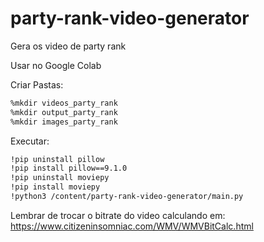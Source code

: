 # party-rank-video-generator
Gera os video de party rank

Usar no Google Colab

Criar Pastas:
```bash
%mkdir videos_party_rank
%mkdir output_party_rank
%mkdir images_party_rank
```

Executar:
```bash
!pip uninstall pillow
!pip install pillow==9.1.0
!pip uninstall moviepy
!pip install moviepy
!python3 /content/party-rank-video-generator/main.py
```

Lembrar de trocar o bitrate do video calculando em:
https://www.citizeninsomniac.com/WMV/WMVBitCalc.html
